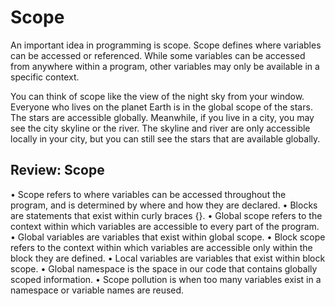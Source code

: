 # **Scope**
An important idea in programming is scope. Scope defines where variables can be accessed or referenced. While some variables can be accessed from anywhere within a program, other variables may only be available in a specific context.

You can think of scope like the view of the night sky from your window. Everyone who lives on the planet Earth is in the global scope of the stars. The stars are accessible globally. Meanwhile, if you live in a city, you may see the city skyline or the river. The skyline and river are only accessible locally in your city, but you can still see the stars that are available globally.


## Review: Scope

• Scope refers to where variables can be accessed throughout the program, and is determined by where and how they are declared.
• Blocks are statements that exist within curly braces {}.
• Global scope refers to the context within which variables are accessible to every part of the program.
• Global variables are variables that exist within global scope.
• Block scope refers to the context within which variables are accessible only within the block they are defined.
• Local variables are variables that exist within block scope.
• Global namespace is the space in our code that contains globally scoped information.
• Scope pollution is when too many variables exist in a namespace or variable names are reused.
